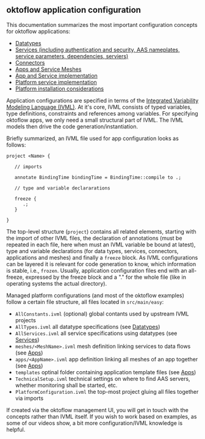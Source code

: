 ## oktoflow application configuration

This documentation summarizes the most important configuration concepts for oktoflow applications:
- [Datatypes](types.MD)
- [Services (including authentication and security, AAS nameplates, service parameters, dependencies, serviers)](services.MD)
- [Connectors](connectors.MD)
- [Apps and Service Meshes](apps.MD)
- [App and Service implementation](implementation.MD)
- [Platform service implementation](platform.MD)
- [Platform installation considerations](install.MD)

Application configurations are specified in terms of the [Integrated Variability Modeling Language (IVML)](http://projects.sse.uni-hildesheim.de/easy/docs-git/docPreview/IVML%20Language%20Spec.pdf). At it's core, IVML consists of typed variables, type definitions, constraints and references among variables. For specifying oktoflow apps, we only need a small structural part of IVML. The IVML models then drive the code generation/instantiation.

Briefly summarized, an IVML file used for app configuration looks as follows:

```
project <Name> {

   // imports

   annotate BindingTime bindingTime = BindingTime::compile to .;

   // type and variable declararations
    
   freeze {
      .;
   }

}
```

The top-level structure (`project`) contains all related elements, starting with the import of other IVML files, the declaration of annotations (must be repeated in each file, here when must an IVML variable be bound at latest), type and variable declarations (for data types, services, connectors, applications and meshes) and finally a `freeze` block. As IVML configurations can be layered it is relevant for code generation to know, which information is stable, i.e., `frozen`. Usually, application configuration files end with an all-freeze, expressed by the freeze block and a "." for the whole file (like in operating systems the actual directory).

Managed platform configurations (and most of the oktoflow examples) follow a certain file structure, all files located in `src/main/easy`:
- `AllConstants.ivml` (optional) global contants used by upstream IVML projects
- `AllTypes.ivml` all datatype specifications (see [Datatypes](types.MD))
- `AllServices.ivml` all service specifications using datatypes (see [Services](services.MD))
- `meshes/<MeshName>.ivml` mesh definition linking services to data flows (see [Apps](apps.MD))
- `apps/<AppName>.ivml` app definition linking all meshes of an app together (see [Apps](apps.MD))
- `templates` optinal folder containing application template files (see [Apps](apps.MD))
- `TechnicalSetup.ivml` technical settings on where to find AAS servers, whether monitoring shall be started, etc.
- `PlatformConfiguration.ivml` the top-most project gluing all files together via imports

If created via the oktoflow management UI, you will get in touch with the concepts rather than IVML itself. If you wish to work based on examples, as some of our videos show, a bit more configuration/IVML knowledge is helpful. 
